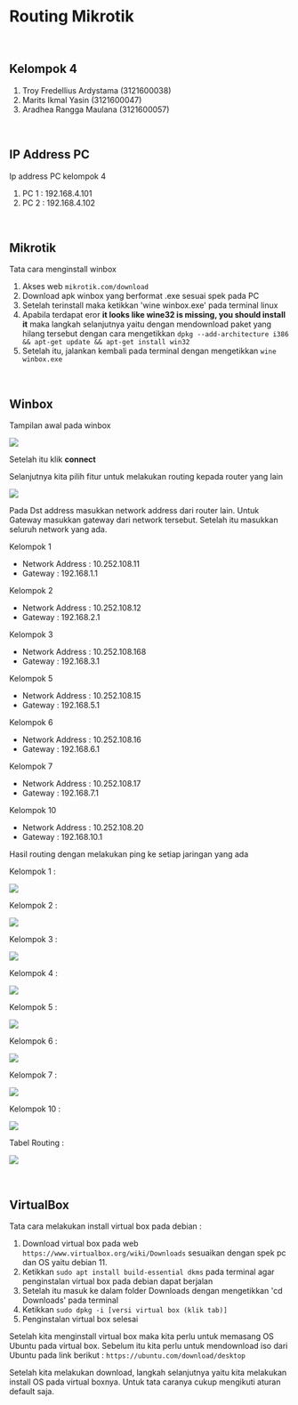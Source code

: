# **Routing Mikrotik**

&nbsp;

## **Kelompok 4**

1. Troy Fredellius Ardystama (3121600038)
2. Marits Ikmal Yasin (3121600047)
3. Aradhea Rangga Maulana (3121600057)

&nbsp;

## **IP Address PC**

Ip address PC kelompok 4

1. PC 1 : 192.168.4.101
2. PC 2 : 192.168.4.102

&nbsp;

## **Mikrotik**

Tata cara menginstall winbox

1. Akses web `mikrotik.com/download`
2. Download apk winbox yang berformat .exe sesuai spek pada PC
3. Setelah terinstall maka ketikkan 'wine winbox.exe' pada terminal linux
4. Apabila terdapat eror **it looks like wine32 is missing, you should install it** maka langkah selanjutnya yaitu dengan mendownload paket yang hilang tersebut dengan cara mengetikkan `dpkg --add-architecture i386 && apt-get update && apt-get install win32`
5. Setelah itu, jalankan kembali pada terminal dengan mengetikkan `wine winbox.exe`

&nbsp;

## **Winbox**

Tampilan awal pada winbox

![](images/tampilan_awal_winbox.jpeg)

Setelah itu klik **connect**

Selanjutnya kita pilih fitur untuk melakukan routing kepada router yang lain

![](images/routing_mikrotik.jpeg)

Pada Dst address masukkan network address dari router lain. Untuk Gateway masukkan gateway dari network tersebut. Setelah itu masukkan seluruh network yang ada.

Kelompok 1

- Network Address : 10.252.108.11
- Gateway : 192.168.1.1

Kelompok 2

- Network Address : 10.252.108.12
- Gateway : 192.168.2.1

Kelompok 3

- Network Address : 10.252.108.168
- Gateway : 192.168.3.1

Kelompok 5

- Network Address : 10.252.108.15
- Gateway : 192.168.5.1

Kelompok 6

- Network Address : 10.252.108.16
- Gateway : 192.168.6.1

Kelompok 7

- Network Address : 10.252.108.17
- Gateway : 192.168.7.1

Kelompok 10

- Network Address : 10.252.108.20
- Gateway : 192.168.10.1

Hasil routing dengan melakukan ping ke setiap jaringan yang ada

Kelompok 1 :

![](images/ping_pc_kelompok_1.jpeg)

Kelompok 2 :

![](images/ping_pc_kelompok_2.jpeg)

Kelompok 3 :

![](images/ping_pc_kelompok_3.jpeg)

Kelompok 4 :

![](images/ping_pc_sebelah.jpeg)

Kelompok 5 :

![](images/ping_pc_kelompok_5.jpeg)

Kelompok 6 :

![](images/ping_pc_kelompok_6.jpeg)

Kelompok 7 :

![](images/ping_pc_kelompok_7.jpeg)

Kelompok 10 :

![](images/ping_pc_kelompok_10.jpeg)

Tabel Routing :

![](images/tabel_routing.jpeg)

&nbsp;

## **VirtualBox**

Tata cara melakukan install virtual box pada debian :

1. Download virtual box pada web `https://www.virtualbox.org/wiki/Downloads` sesuaikan dengan spek pc dan OS yaitu debian 11.
2. Ketikkan `sudo apt install build-essential dkms` pada terminal agar penginstalan virtual box pada debian dapat berjalan
3. Setelah itu masuk ke dalam folder Downloads dengan mengetikkan 'cd Downloads' pada terminal
4. Ketikkan `sudo dpkg -i [versi virtual box (klik tab)]`
5. Penginstalan virtual box selesai

Setelah kita menginstall virtual box maka kita perlu untuk memasang OS Ubuntu pada virtual box. Sebelum itu kita perlu untuk mendownload iso dari Ubuntu pada link berikut : `https://ubuntu.com/download/desktop`

Setelah kita melakukan download, langkah selanjutnya yaitu kita melakukan install OS pada virtual boxnya. Untuk tata caranya cukup mengikuti aturan default saja.
